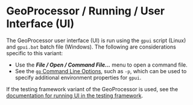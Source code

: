# GeoProcessor / Running / User Interface (UI) #

The GeoProcessor user interface (UI) is run using the `gpui` script (Linux) and `gpui.bat` batch file (Windows).
The following are considerations specific to this variant:

*   Use the ***File / Open / Command File...*** menu to open a command file.
*   See the [`gp` Command Line Options](overview.md#geoprocessor-gp-program-options),
    such as `-p`, which can be used to specify additional environment properties for `gpui`.

If the testing framework variant of the GeoProcessor is used,
see the [documentation for running UI in the testing framework](gptest.md).
